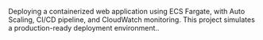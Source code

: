 Deploying a containerized web application using ECS Fargate, with Auto Scaling, CI/CD pipeline, and CloudWatch monitoring. This project simulates a production-ready deployment environment..
